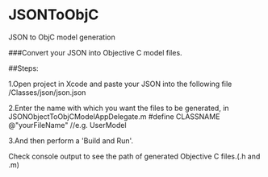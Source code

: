 JSONToObjC
==========

JSON to ObjC model generation

###Convert your JSON into Objective C model files.

##Steps:

1.Open project in Xcode and paste your JSON into the following file
/Classes/json/json.json

2.Enter the name with which you want the files to be generated, in JSONObjectToObjCModelAppDelegate.m 
#define CLASSNAME @"yourFileName" //e.g. UserModel

3.And then perform a 'Build and Run'.

Check console output to see the path of generated Objective C files.(.h and .m)